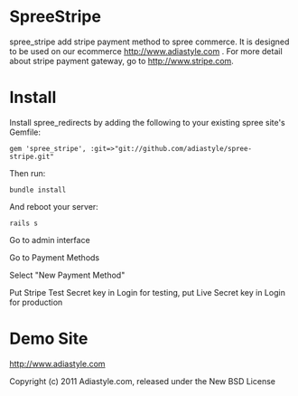 SpreeStripe
===========

spree_stripe add stripe payment method to spree commerce. It is designed to be used on our ecommerce http://www.adiastyle.com . For more detail about stripe payment gateway, go to http://www.stripe.com.


Install
=======

Install spree_redirects by adding the following to your existing spree site's Gemfile:

	gem 'spree_stripe', :git=>"git://github.com/adiastyle/spree-stripe.git"

Then run:

	bundle install

And reboot your server:

	rails s

Go to admin interface

Go to Payment Methods

Select "New Payment Method"

Put Stripe Test Secret key in Login for testing, put Live Secret key in Login for production

Demo Site
=========

http://www.adiastyle.com

Copyright (c) 2011 Adiastyle.com, released under the New BSD License
